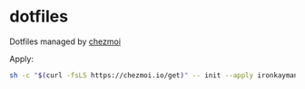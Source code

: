 # dotfiles
Dotfiles managed by [chezmoi](https://github.com/twpayne/chezmoi)

Apply:
```sh
sh -c "$(curl -fsLS https://chezmoi.io/get)" -- init --apply ironkayman
```
